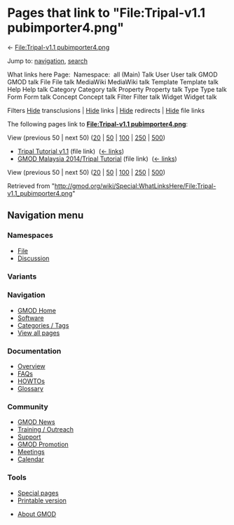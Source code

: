 <div id="mw-page-base" class="noprint">

</div>

<div id="mw-head-base" class="noprint">

</div>

<div id="content" class="mw-body" role="main">

<span id="top"></span>

<div id="mw-js-message" style="display:none;">

</div>



# <span dir="auto">Pages that link to "File:Tripal-v1.1 pubimporter4.png"</span>

<div id="bodyContent">

<div id="contentSub">

← [File:Tripal-v1.1
pubimporter4.png](/wiki/File:Tripal-v1.1_pubimporter4.png "File:Tripal-v1.1 pubimporter4.png")

</div>

<div id="jump-to-nav" class="mw-jump">

Jump to: [navigation](#mw-navigation), [search](#p-search)

</div>

<div id="mw-content-text">

What links here Page:  Namespace:  all (Main) Talk User User talk GMOD
GMOD talk File File talk MediaWiki MediaWiki talk Template Template talk
Help Help talk Category Category talk Property Property talk Type Type
talk Form Form talk Concept Concept talk Filter Filter talk Widget
Widget talk

Filters
[Hide](/mediawiki/index.php?title=Special:WhatLinksHere/File:Tripal-v1.1_pubimporter4.png&hidetrans=1 "Special:WhatLinksHere/File:Tripal-v1.1 pubimporter4.png")
transclusions \|
[Hide](/mediawiki/index.php?title=Special:WhatLinksHere/File:Tripal-v1.1_pubimporter4.png&hidelinks=1 "Special:WhatLinksHere/File:Tripal-v1.1 pubimporter4.png")
links \|
[Hide](/mediawiki/index.php?title=Special:WhatLinksHere/File:Tripal-v1.1_pubimporter4.png&hideredirs=1 "Special:WhatLinksHere/File:Tripal-v1.1 pubimporter4.png")
redirects \|
[Hide](/mediawiki/index.php?title=Special:WhatLinksHere/File:Tripal-v1.1_pubimporter4.png&hideimages=1 "Special:WhatLinksHere/File:Tripal-v1.1 pubimporter4.png")
file links

The following pages link to **[File:Tripal-v1.1
pubimporter4.png](/wiki/File:Tripal-v1.1_pubimporter4.png "File:Tripal-v1.1 pubimporter4.png")**:

View (previous 50 \| next 50)
([20](/mediawiki/index.php?title=Special:WhatLinksHere/File:Tripal-v1.1_pubimporter4.png&limit=20 "Special:WhatLinksHere/File:Tripal-v1.1 pubimporter4.png")
\|
[50](/mediawiki/index.php?title=Special:WhatLinksHere/File:Tripal-v1.1_pubimporter4.png&limit=50 "Special:WhatLinksHere/File:Tripal-v1.1 pubimporter4.png")
\|
[100](/mediawiki/index.php?title=Special:WhatLinksHere/File:Tripal-v1.1_pubimporter4.png&limit=100 "Special:WhatLinksHere/File:Tripal-v1.1 pubimporter4.png")
\|
[250](/mediawiki/index.php?title=Special:WhatLinksHere/File:Tripal-v1.1_pubimporter4.png&limit=250 "Special:WhatLinksHere/File:Tripal-v1.1 pubimporter4.png")
\|
[500](/mediawiki/index.php?title=Special:WhatLinksHere/File:Tripal-v1.1_pubimporter4.png&limit=500 "Special:WhatLinksHere/File:Tripal-v1.1 pubimporter4.png"))

- [Tripal Tutorial
  v1.1](/wiki/Tripal_Tutorial_v1.1 "Tripal Tutorial v1.1") (file link) ‎
  <span class="mw-whatlinkshere-tools">([←
  links](/mediawiki/index.php?title=Special:WhatLinksHere&target=Tripal+Tutorial+v1.1 "Special:WhatLinksHere"))</span>
- [GMOD Malaysia 2014/Tripal
  Tutorial](/wiki/GMOD_Malaysia_2014/Tripal_Tutorial "GMOD Malaysia 2014/Tripal Tutorial")
  (file link) ‎ <span class="mw-whatlinkshere-tools">([←
  links](/mediawiki/index.php?title=Special:WhatLinksHere&target=GMOD+Malaysia+2014%2FTripal+Tutorial "Special:WhatLinksHere"))</span>

View (previous 50 \| next 50)
([20](/mediawiki/index.php?title=Special:WhatLinksHere/File:Tripal-v1.1_pubimporter4.png&limit=20 "Special:WhatLinksHere/File:Tripal-v1.1 pubimporter4.png")
\|
[50](/mediawiki/index.php?title=Special:WhatLinksHere/File:Tripal-v1.1_pubimporter4.png&limit=50 "Special:WhatLinksHere/File:Tripal-v1.1 pubimporter4.png")
\|
[100](/mediawiki/index.php?title=Special:WhatLinksHere/File:Tripal-v1.1_pubimporter4.png&limit=100 "Special:WhatLinksHere/File:Tripal-v1.1 pubimporter4.png")
\|
[250](/mediawiki/index.php?title=Special:WhatLinksHere/File:Tripal-v1.1_pubimporter4.png&limit=250 "Special:WhatLinksHere/File:Tripal-v1.1 pubimporter4.png")
\|
[500](/mediawiki/index.php?title=Special:WhatLinksHere/File:Tripal-v1.1_pubimporter4.png&limit=500 "Special:WhatLinksHere/File:Tripal-v1.1 pubimporter4.png"))

</div>

<div class="printfooter">

Retrieved from
"<http://gmod.org/wiki/Special:WhatLinksHere/File:Tripal-v1.1_pubimporter4.png>"

</div>

<div id="catlinks" class="catlinks catlinks-allhidden">

</div>

<div class="visualClear">

</div>

</div>

</div>

<div id="mw-navigation">

## Navigation menu

<div id="mw-head">



<div id="left-navigation">

<div id="p-namespaces" class="vectorTabs" role="navigation"
aria-labelledby="p-namespaces-label">

### Namespaces

- <span id="ca-nstab-image"><a href="/wiki/File:Tripal-v1.1_pubimporter4.png" accesskey="c"
  title="View the file page [c]">File</a></span>
- <span id="ca-talk"><a
  href="/mediawiki/index.php?title=File_talk:Tripal-v1.1_pubimporter4.png&amp;action=edit&amp;redlink=1"
  accesskey="t"
  title="Discussion about the content page [t]">Discussion</a></span>

</div>

<div id="p-variants" class="vectorMenu emptyPortlet" role="navigation"
aria-labelledby="p-variants-label">

### 

### Variants[](#)

<div class="menu">

</div>

</div>

</div>

<div id="right-navigation">





</div>



</div>

</div>

</div>

<div id="mw-panel">

<div id="p-logo" role="banner">

<a href="/wiki/Main_Page"
style="background-image: url(http://gmod.org/images/GMOD-cogs.png);"
title="Visit the main page"></a>

</div>

<div id="p-Navigation" class="portal" role="navigation"
aria-labelledby="p-Navigation-label">

### Navigation

<div class="body">

- <span id="n-GMOD-Home">[GMOD Home](/wiki/Main_Page)</span>
- <span id="n-Software">[Software](/wiki/GMOD_Components)</span>
- <span id="n-Categories-.2F-Tags">[Categories /
  Tags](/wiki/Categories)</span>
- <span id="n-View-all-pages">[View all
  pages](/wiki/Special:AllPages)</span>

</div>

</div>

<div id="p-Documentation" class="portal" role="navigation"
aria-labelledby="p-Documentation-label">

### Documentation

<div class="body">

- <span id="n-Overview">[Overview](/wiki/Overview)</span>
- <span id="n-FAQs">[FAQs](/wiki/Category:FAQ)</span>
- <span id="n-HOWTOs">[HOWTOs](/wiki/Category:HOWTO)</span>
- <span id="n-Glossary">[Glossary](/wiki/Glossary)</span>

</div>

</div>

<div id="p-Community" class="portal" role="navigation"
aria-labelledby="p-Community-label">

### Community

<div class="body">

- <span id="n-GMOD-News">[GMOD News](/wiki/GMOD_News)</span>
- <span id="n-Training-.2F-Outreach">[Training /
  Outreach](/wiki/Training_and_Outreach)</span>
- <span id="n-Support">[Support](/wiki/Support)</span>
- <span id="n-GMOD-Promotion">[GMOD
  Promotion](/wiki/GMOD_Promotion)</span>
- <span id="n-Meetings">[Meetings](/wiki/Meetings)</span>
- <span id="n-Calendar">[Calendar](/wiki/Calendar)</span>

</div>

</div>

<div id="p-tb" class="portal" role="navigation"
aria-labelledby="p-tb-label">

### Tools

<div class="body">

- <span id="t-specialpages"><a href="/wiki/Special:SpecialPages" accesskey="q"
  title="A list of all special pages [q]">Special pages</a></span>
- <span id="t-print"><a
  href="/mediawiki/index.php?title=Special:WhatLinksHere/File:Tripal-v1.1_pubimporter4.png&amp;printable=yes"
  rel="alternate" accesskey="p"
  title="Printable version of this page [p]">Printable version</a></span>

</div>

</div>

</div>

</div>

<div id="footer" role="contentinfo">

- <span id="footer-places-about">[About
  GMOD](/wiki/GMOD:About "GMOD:About")</span>

<!-- -->






</div>
